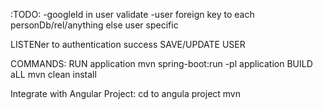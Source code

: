 




:TODO:
-googleId in user validate
-user foreign key to each personDb/rel/anything else user specific

LISTENer to authentication success
SAVE/UPDATE USER


COMMANDS:
RUN application mvn spring-boot:run -pl application
BUILD aLL mvn clean install

Integrate with Angular Project:
cd to angula project mvn